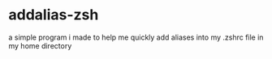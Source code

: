 # addalias-zsh
a simple program i made to help me quickly add aliases into my .zshrc file in my home directory
